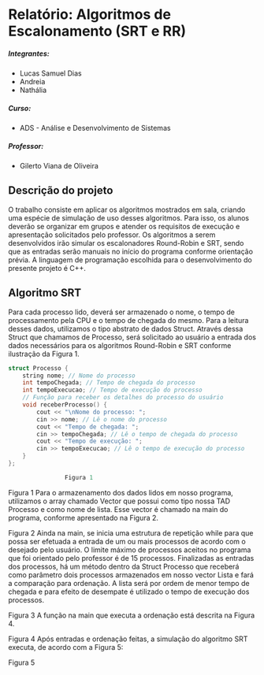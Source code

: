 # Relatório: Algoritmos de Escalonamento (SRT e RR)

##### Integrantes: 
+ Lucas Samuel Dias
+ Andreia
+ Nathália

##### Curso: 
+ ADS - Análise e Desenvolvimento de Sistemas

##### Professor: 
+ Gilerto Viana de Oliveira
  
## Descrição do projeto

O trabalho consiste em aplicar os algoritmos mostrados em sala, criando uma espécie de simulação de uso desses algoritmos. Para isso, os alunos deverão se organizar em grupos e atender os requisitos de execução e apresentação solicitados pelo professor.
Os algoritmos a serem desenvolvidos irão simular os escalonadores Round-Robin e SRT, sendo que as entradas serão manuais no início do programa conforme orientação prévia.
A linguagem de programação escolhida para o desenvolvimento do presente projeto é C++.

## Algoritmo SRT

Para cada processo lido, deverá ser armazenado o nome, o tempo de processamento pela CPU e o tempo de chegada do mesmo. Para a leitura desses dados, utilizamos o tipo abstrato de dados Struct. Através dessa Struct que chamamos de Processo, será solicitado ao usuário a entrada dos dados necessários para os algoritmos Round-Robin e SRT conforme ilustração da Figura 1.

~~~c++
struct Processo {
    string nome; // Nome do processo
    int tempoChegada; // Tempo de chegada do processo
    int tempoExecucao; // Tempo de execução do processo
    // Função para receber os detalhes do processo do usuário
    void receberProcesso() {
        cout << "\nNome do processo: ";
        cin >> nome; // Lê o nome do processo
        cout << "Tempo de chegada: ";
        cin >> tempoChegada; // Lê o tempo de chegada do processo
        cout << "Tempo de execução: ";
        cin >> tempoExecucao; // Lê o tempo de execução do processo
    }
};

				Figura 1
~~~

Figura 1
Para o armazenamento dos dados lidos em nosso programa, utilizamos o array chamado Vector que possui como tipo nossa TAD Processo e como nome de lista. Esse vector é chamado na main do programa, conforme apresentado na Figura 2.

Figura 2
	Ainda na main, se inicia uma estrutura de repetição while para que possa ser efetuada a entrada de um ou mais processos de acordo com o desejado pelo usuário. O limite máximo de processos aceitos no programa que foi orientado pelo professor é de 15 processos.
	Finalizadas as entradas dos processos, há um método dentro da Struct Processo que receberá como parâmetro dois processos armazenados em nosso vector Lista e fará a comparação para ordenação. A lista será por ordem de menor tempo de chegada e para efeito de desempate é utilizado o tempo de execução dos processos.

Figura 3
A função na main que executa a ordenação está descrita na Figura 4.

Figura 4
Após entradas e ordenação feitas, a simulação do algoritmo SRT executa, de acordo com a Figura 5:

Figura 5

